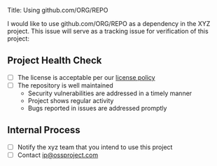 Title: Using github.com/ORG/REPO

I would like to use github.com/ORG/REPO as a dependency in the XYZ project. This issue will serve as a tracking issue for verification of this project:

## Project Health Check

- [ ] The license is acceptable per our [license policy](docs/license-policy.md)
- [ ] The repository is well maintained
   - Security vulnerabilities are addressed in a timely manner
   - Project shows regular activity
   - Bugs reported in issues are addressed promptly

## Internal Process

- [ ] Notify the xyz team that you intend to use this project
- [ ] Contact ip@ossproject.com
